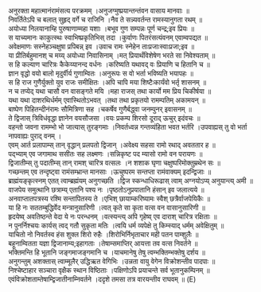 

  
अनुरक्ता महात्मानंरामंसत्य परक्रमम् ।अनुजग्मुष्प्रयान्तन्तंवन वासाय मानवाः  ॥   
निवर्तितेऽपि च बलात् सुहृद् वर्गे च राजिनि ।नैव ते सन्न्यवर्तन्त रामस्यानुगता रथम्  ॥   
अयोध्या निलयानाम्हि पुरुषाणाम्महा यशाः ।बभूव गुण सम्पन्नः पूर्ण चन्द्र;इव प्रियः  ॥   
स याच्यमानः काकुत्स्थः स्वाभिष्प्रकृतिभिस् तदा ।कुर्वाणः पितरंसत्यंवनम् एवाम्वपद्यत  ॥   
अवेक्षमाणः सस्नेहञ्चक्षुषा प्रपिबन्न् इव ।उवाच रामः स्नेहेन ताःप्रजाःस्वाःप्रजा;इव  ॥   
या प्रीतिर्बहुमानश् च मय्य् अयोध्या निवासिनाम् ।मत् प्रियार्थंविशेषेण भरते सा निवेश्यताम्  ॥   
स हि कल्याण चारित्रः कैकेय्यानन्द वर्धनः ।करिष्यति यथावद् वः प्रियाणि च हितानि च  ॥   
ज्ञान वृद्धो वयो बालो मृदुर्वीर्य गुणाम्वितः ।अनुरूपः स वो भर्ता भविष्यति भयापहः  ॥   
स हि राज गुणैर्युक्तो युव राजः समीक्षितः ।अपि चापि मया शिष्टैःकार्यंवो भर्तृ शासनम्  ॥   
न च तप्येद् यथा चासौ वन वासङ्गते मयि ।महा राजस् तथा कार्यो मम प्रिय चिकीर्षया  ॥   
यथा यथा दाशरथिर्धर्मम् एवास्थितोऽभवत् ।तथा तथा प्रकृतयो रामम्पतिम् अकामयन्  ॥   
बाष्पेण पिहितन्दीनंरामः सौमित्रिणा सह ।चकर्षेव गुणैर्बद्ध्वा जनम्पुनर् इवासनम्  ॥   
ते द्विजास् त्रिविधंवृद्धा ज्ञानेन वयसौजसा ।वयः प्रकम्प शिरसो दूराद् ऊचुर् इदंवचः  ॥   
वहन्तो जवना रामम्भो भो जात्यास् तुरङ्गमाः ।निवर्तध्वन्न गन्तव्यंहिता भवत भर्तरि ।उपवाह्यस् तु वो भर्ता नापवाह्यः पुराद् वनम् ।  
एवम् आर्त प्रलापाम्स् तान् वृद्धान् प्रलपतो द्विजान् ।अवेक्ष्य सहसा रामो रथाद् अवततार ह  ॥   
पद्भ्याम् एव जगामाथ ससीतः सह लक्ष्मणः ।सन्निकृष्ट पद म्यासो रामो वन परायणः  ॥   
द्विजातीम्स् तु पदातीम्स् तान् रामश् चारित्र वत्सलः ।न शशाक घृणा चक्षुष्परिमोक्तुम्रथेन सः  ॥   
गच्छन्तम् एव तन्दृष्ट्वा रामंसम्भ्रान्त मानसाः ।ऊचुष्परम सन्तप्ता रामंवाक्यम् इदन्द्विजाः  ॥   
ब्राह्मंयङ्कृत्स्नम् एतत् त्वाम्ब्रह्मंयम् अनुगच्छति ।द्विज स्कन्धाधिरूढास् त्वाम् अग्नयोऽप्य् अनुयान्त्य् अमी  ॥   
वाजपेय समुत्थानि छत्राम्य् एतानि पश्य नः ।पृष्ठतोऽनुप्रयातानि हंसान् इव जलात्यये  ॥   
अनवाप्तातपत्रस्य रश्मि सन्तापितस्य ते ।एभिश् छायाम्करिष्यामः स्वैश् छत्रैर्वाजपेयिकैः  ॥   
या हि नः सततम्बुद्धिर्वेद मन्त्रानुसारिणी ।त्वत् कृते सा कृता वत्स वन वासानुसारिणी  ॥   
हृदयेष्व् अवतिष्ठन्ते वेदा ये नः परन्धनम् ।वत्स्यन्त्य् अपि गृहेष्व् एव दाराश् चारित्र रक्षिताः  ॥   
न पुनर्निश्चयः कार्यस् त्वद् गतौ सुकृता मतिः ।त्वयि धर्म व्यपेक्षे तु किम्स्याद् धर्मम् अवेक्षितुम्  ॥   
याचितो नो निवर्तस्व हंस शुक्ल शिरो रुहैः ।शिरोभिर्निभृताचार मही पतन पाम्शुलैः  ॥   
बहूनाम्वितता यज्ञा द्विजानाम्य;इहागताः ।तेषाम्समाप्तिर् आयत्ता तव वत्स निवर्तने  ॥   
भक्तिमन्ति हि भूतानि जङ्गमाजङ्गमानि च ।याचमानेषु तेषु त्वम्भक्तिम्भक्तेषु दर्शय  ॥   
अनुगन्तुम् अशक्तास् त्वाम्मूलैर् उद्धिऋत वेगिभिः ।उन्नता वायु वेगेन विक्रोशन्तीव पादपाः  ॥   
निश्चेष्टाहार सञ्चारा वृक्षैक स्थान विष्ठिताः ।पक्षिणोऽपि प्रयाचन्ते सर्व भूतानुकम्पिनम्  ॥   
एवंविक्रोशताम्तेषाम्द्विजातीनाम्निवर्तने ।ददृशे तमसा तत्र वारयन्तीव राघवम्  ॥ (E)  
